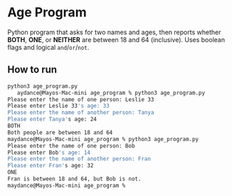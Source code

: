 # Age Program

Python program that asks for two names and ages, then reports whether **BOTH**, **ONE**, or **NEITHER** are between 18 and 64 (inclusive). Uses boolean flags and logical `and`/`or`/`not`.

## How to run
```bash
python3 age_program.py
   aydance@Mayos-Mac-mini age_program % python3 age_program.py
Please enter the name of one person: Leslie 33
Please enter Leslie 33's age: 33
Please enter the name of another person: Tanya
Please enter Tanya's age: 24
BOTH
Both people are between 18 and 64
maydance@Mayos-Mac-mini age_program % python3 age_program.py
Please enter the name of one person: Bob
Please enter Bob's age: 14
Please enter the name of another person: Fran
Please enter Fran's age: 32
ONE
Fran is between 18 and 64, but Bob is not.
maydance@Mayos-Mac-mini age_program %  